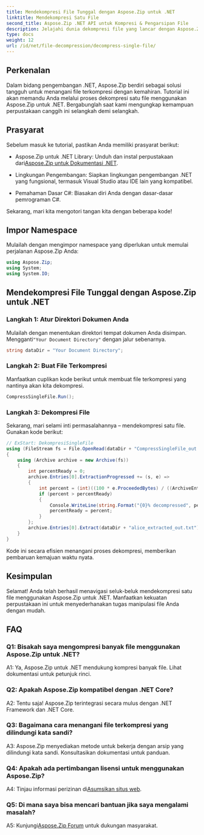 ```yaml
---
title: Mendekompresi File Tunggal dengan Aspose.Zip untuk .NET
linktitle: Mendekompresi Satu File
second_title: Aspose.Zip .NET API untuk Kompresi & Pengarsipan File
description: Jelajahi dunia dekompresi file yang lancar dengan Aspose.Zip untuk .NET. Tangani file terkompresi dengan mudah di proyek C# Anda.
type: docs
weight: 12
url: /id/net/file-decompression/decompress-single-file/
---
```

## Perkenalan

Dalam bidang pengembangan .NET, Aspose.Zip berdiri sebagai solusi tangguh untuk menangani file terkompresi dengan kemahiran. Tutorial ini akan memandu Anda melalui proses dekompresi satu file menggunakan Aspose.Zip untuk .NET. Bergabunglah saat kami mengungkap kemampuan perpustakaan canggih ini selangkah demi selangkah.

## Prasyarat

Sebelum masuk ke tutorial, pastikan Anda memiliki prasyarat berikut:

-  Aspose.Zip untuk .NET Library: Unduh dan instal perpustakaan dari[Aspose.Zip untuk Dokumentasi .NET](https://reference.aspose.com/zip/net/).

- Lingkungan Pengembangan: Siapkan lingkungan pengembangan .NET yang fungsional, termasuk Visual Studio atau IDE lain yang kompatibel.

- Pemahaman Dasar C#: Biasakan diri Anda dengan dasar-dasar pemrograman C#.

Sekarang, mari kita mengotori tangan kita dengan beberapa kode!

## Impor Namespace

Mulailah dengan mengimpor namespace yang diperlukan untuk memulai perjalanan Aspose.Zip Anda:

```csharp
using Aspose.Zip;
using System;
using System.IO;
```

## Mendekompresi File Tunggal dengan Aspose.Zip untuk .NET

### Langkah 1: Atur Direktori Dokumen Anda

 Mulailah dengan menentukan direktori tempat dokumen Anda disimpan. Mengganti`"Your Document Directory"` dengan jalur sebenarnya.

```csharp
string dataDir = "Your Document Directory";
```

### Langkah 2: Buat File Terkompresi

Manfaatkan cuplikan kode berikut untuk membuat file terkompresi yang nantinya akan kita dekompresi.

```csharp
CompressSingleFile.Run();
```

### Langkah 3: Dekompresi File

Sekarang, mari selami inti permasalahannya – mendekompresi satu file. Gunakan kode berikut:

```csharp
// ExStart: DekompresiSingleFile
using (FileStream fs = File.OpenRead(dataDir + "CompressSingleFile_out.zip"))
{
    using (Archive archive = new Archive(fs))
    {
        int percentReady = 0;
        archive.Entries[0].ExtractionProgressed += (s, e) =>
        {
            int percent = (int)((100 * e.ProceededBytes) / ((ArchiveEntry)s).UncompressedSize);
            if (percent > percentReady)
            {
                Console.WriteLine(string.Format("{0}% decompressed", percent));
                percentReady = percent;
            }
        };
        archive.Entries[0].Extract(dataDir + "alice_extracted_out.txt");
    }
}
```

Kode ini secara efisien menangani proses dekompresi, memberikan pembaruan kemajuan waktu nyata.

## Kesimpulan

Selamat! Anda telah berhasil menavigasi seluk-beluk mendekompresi satu file menggunakan Aspose.Zip untuk .NET. Manfaatkan kekuatan perpustakaan ini untuk menyederhanakan tugas manipulasi file Anda dengan mudah.

## FAQ

### Q1: Bisakah saya mengompresi banyak file menggunakan Aspose.Zip untuk .NET?

A1: Ya, Aspose.Zip untuk .NET mendukung kompresi banyak file. Lihat dokumentasi untuk petunjuk rinci.

### Q2: Apakah Aspose.Zip kompatibel dengan .NET Core?

A2: Tentu saja! Aspose.Zip terintegrasi secara mulus dengan .NET Framework dan .NET Core.

### Q3: Bagaimana cara menangani file terkompresi yang dilindungi kata sandi?

A3: Aspose.Zip menyediakan metode untuk bekerja dengan arsip yang dilindungi kata sandi. Konsultasikan dokumentasi untuk panduan.

### Q4: Apakah ada pertimbangan lisensi untuk menggunakan Aspose.Zip?

 A4: Tinjau informasi perizinan di[Asumsikan situs web](https://purchase.aspose.com/buy).

### Q5: Di mana saya bisa mencari bantuan jika saya mengalami masalah?

 A5: Kunjungi[Aspose.Zip Forum](https://forum.aspose.com/c/zip/37) untuk dukungan masyarakat.